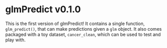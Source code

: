 # glmPredict v0.1.0

This is the first version of glmPredict! It contains a single function, `glm_predict()`, that can make predictions given a `glm` object. It also comes packaged with a toy dataset, `cancer_clean`, which can be used to test and play with. 
